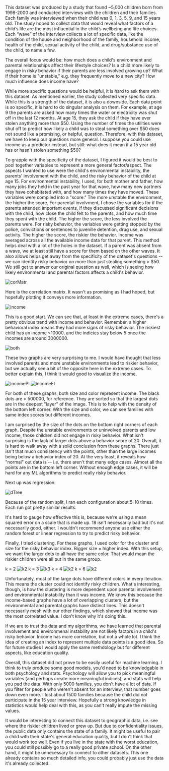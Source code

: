This dataset was produced by a study that found ~5,000 children born from 1998-2000 and conducted interviews with the children and their families. Each family was interviewed when their child was 0, 1, 3, 5, 9, and 15 years old. The study hoped to collect data that would reveal what factors of a child’s life are the most influential in the child’s wellbeing and life choices. Each “wave” of the interview collects a lot of specific data, like the condition of the house and neighborhood of the family, household income, health of the child, sexual activity of the child, and drug/substance use of the child, to name a few. 

The overall focus would be: how much does a child's environment and parental relationships affect their lifestyle choices? Is a child more likely to engage in risky behavior if their parents are less involved growing up? What if their home is "unstable," e.g. they frequently move to a new city? How much influence does income have? 

While more specific questions would be helpful, it is hard to ask them with this dataset. As mentioned earlier, the study collected very specific data. While this is a strength of the dataset, it is also a downside. Each data point is so specific, it is hard to do singular analysis on them. For example, at age 9 the parents are asked how many times the water or electricity was shut off in the last 12 months. At age 15, they ask the child if they have ever stolen anything more than $50. Using the number of times the utilities were shut off to predict how likely a child was to steal something over $50 does not sound like a promising, or helpful, question. Therefore, with this dataset, we have to keep our questions more general. I suppose you could use income as a predictor instead, but still: what does it mean if a 15 year old has or hasn't stolen something $50?

To grapple with the specificity of the dataset, I figured it would be best to pool together variables to represent a more general factor/aspect. The aspects I wanted to use were the child's environmental instability, the parents' involvement with the child, and the risky behavior of the child at age 15. For environmental instability, I used, for both mother and father, how many jobs they held in the past year for that wave, how many new partners they have cohabitated with, and how many times they have moved. These variables were compiled into a "score." The more unstable the environment, the higher the score. For parental involvment, I chose the variables for if the parents attended important events, if they discussed significant decisions with the child, how close the child felt to the parents, and how much time they spent with the child. The higher the score, the less involved the parents were. For risky behavior, the variables were getting stopped by the police, convictions or sentences to juvenille detention, drug use, and sexual activity. The higher the score, the riskier the behavior. Income was averaged across all the available income data for that parent. This method helps deal with a lot of the holes in the dataset. If a parent was absent from a wave, we at least still have a score for them based on the other waves. It also allows helps get away from the specificity of the dataset's questions -- we can identify risky behavior on more than just stealing something > $50. We still get to answer our original question as well, which is seeing how likely environmental and parental factors affects a child's behavior. 

![corMatr](src/main/scala/finalproject/corrMatr.png)

Here is the correlation matrix. It wasn't as promising as I had hoped, but hopefully plotting it conveys more information. 

![income](src/main/scala/finalproject/keepIncome.png) 

This is a good start. We can see that, at least in the extreme cases, there's a pretty obvious trend with income and behavior. Remember, a higher behavioral index means they had more signs of risky behavior. The riskiest child has an income <10000, and the indicies stay below 5 once the incomes are around 3000000. 

![both](src/main/scala/finalproject/both.png)

These two graphs are very surprising to me. I would have thought that less involved parents and more unstable environments lead to riskier behavior, but we actually see a bit of the opposite here in the extreme cases. To better explain this, I think it would good to visualize the income.

![incomePI](src/main/scala/finalproject/incomePI.png)
![incomeEI](src/main/scala/finalproject/invomeEI.png)

For both of these graphs, both size and color represent income. The black dots are > 500000, for reference. They are sorted so that the largest dots are in the deepest "layer" of the image. This is to help with the density of the bottom left corner. With the size and color, we can see families with same index scores but different incomes. 

I am surprised by the size of the dots on the bottom right corners of each graph. Despite the unstable environments or uninvolved parents and low income, those children did not engage in risky behavior. What isn't surprising is the lack of larger dots above a behavior score of 20. Overall, it is hard to walk away with a solid conclusion from these graphs. There just isn't that much consistency with the points, other than the large incomes being below a behavior index of 20. At the very least, it reveals how "normal" out data is -- i.e. there aren't that many edge cases. Almost all the points are in the bottom left corner. Without enough edge cases, it will be hard for any ML algorithms to predict really risky behavior. 

Next up was regression: 

![dTree](src/main/scala/finalproject/dTree.png) 

Because of the random split, I ran each configuration about 5-10 times. Each run got pretty similar results. 

It's hard to gauge how effective this is, because we're using a mean squared error on a scale that is made up. 18 isn't necessarily bad but it's not necessarily good, either. I wouldn't recommend anyone use either the random forest or linear regression to try to predict risky behavior. 

Finally, I tried clustering. For these graphs, I used color for the cluster and size for the risky behavior index. Bigger size = higher index. With this setup, we want the larger dots to all have the same color. That would mean the riskier children were all put in the same group. 

k = 2
![k2](src/main/scala/finalproject/k2.png) 
k = 3
![k3](src/main/scala/finalproject/k3.png) 
k = 4
![k2](src/main/scala/finalproject/k4Dual.png) 
k = 6
![k2](src/main/scala/finalproject/k6Dual.png) 

Unfortunately, most of the large dots have different colors in every iteration. This means the cluster could not identify risky children. What's interesting, though, is how the clustering is more dependent upon parental involvement and environmental instability than it was income. We know this because the income-based graphs have a lot of overlapping clusters, but the environmental and parental graphs have distinct lines. This doesn't necessarily mesh with our other findings, which showed that income was the most correlated value. I don't know why it's doing this.

If we are to trust the data and my algorithms, we have learned that parental involvement and environmenal instability are not likely factors in a child's risky behavior. Income has more correlation, but not a whole lot. I think the idea of creating an index to represent multiple data points is a good idea. So for future studies I would apply the same methdology but for different aspects, like education quality. 

Overall, this dataset did not prove to be easily useful for machine learning. I think to truly produce some good models, you'd need to be knowledgable in both psychology and stats. Psychology will allow you to pick meaningful variables (and perhaps create more meaningful indices), and stats will help you pad the data. With only 5000 families, you don't have a lot of data. If you filter for people who weren't absent for an interview, that number goes down even more. I lost about 1500 families because the child did not participate in the 15 year interview. Hopefully a strong knowledge in statistics would help deal with this, as you can't really impute the missing values.  

It would be interesting to connect this dataset to geographic data, i.e. see where the riskier children lived or grew up. But due to confidentiality issues, the public data only contains the state of a family. It might be useful to pair a child with their state's general education quality, but I don't think that would work too well. Even if you live in the state with the worst education, you could still possibly go to a really good private school. On the other hand, it might be unnecessary to connect to other datasets. This one already contains so much detailed info, you could probably just use the data it's already collected. 